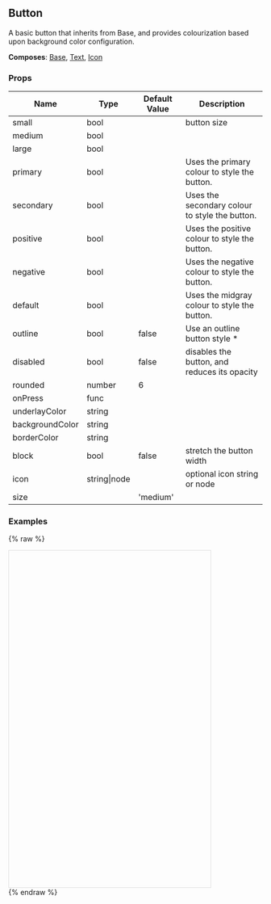 ## Button 
 
A basic button that inherits from Base, and provides colourization
based upon background color configuration.
 
 __Composes__: [Base](Base.md), [Text](Text.md), [Icon](Icon.md) 


 ### Props
Name | Type | Default Value | Description
--- | --- | --- | --- 
small | bool  |   | button size
medium | bool  |   | 
large | bool  |   | 
primary | bool  |   | Uses the primary colour to style the button.
secondary | bool  |   | Uses the secondary colour to style the button.
positive | bool  |   | Uses the positive colour to style the button.
negative | bool  |   | Uses the negative colour to style the button.
default | bool  |   | Uses the midgray colour to style the button.
outline | bool  | false | Use an outline button style *
disabled | bool  | false | disables the button, and reduces its opacity
rounded | number  | 6 | 
onPress | func  |   | 
underlayColor | string  |   | 
backgroundColor | string  |   | 
borderColor | string  |   | 
block | bool  | false | stretch the button width
icon | string&#124;node |   | optional icon string or node
size |  | 'medium' | 
 

  ### Examples

  {% raw %}

  <script src="https://fb.me/react-15.2.1.js"></script>
  <script src="https://fb.me/react-dom-15.2.1.js"></script>
  <script src="https://rawgit.com/bmcmahen/panza/docs/docs/assets/ReactNative.js"></script>
  <script src="https://rawgit.com/bmcmahen/panza/docs/docs/assets/panza.web.js"></script>
  <link href='https://cdn.rawgit.com/driftyco/ionicons/3.0/dist/css/ionicons.css' rel='stylesheet'><link>
  <div style="position: relative; width: 400px; height: 667px; border: 1px solid #ddd;" id='react-root'></div>
  <script>
'use strict';

var _Panza = Panza;
var Button = _Panza.Button;
var Divider = _Panza.Divider;
var Base = _Panza.Base;
var Text = _Panza.Text;
var _ReactNative = ReactNative;
var ListView = _ReactNative.ListView;


function noop() {
  console.log('button pressed');
}

var ds = new ListView.DataSource({
  rowHasChanged: function rowHasChanged(r1, r2) {
    return r1 !== r2;
  }
});

var Module = function Module(_ref) {
  var examples = _ref.examples;


  var datas = ds.cloneWithRows(examples);

  return React.createElement(Base, {
    Component: ListView,
    dataSource: datas,
    renderRow: function renderRow(row) {
      return React.createElement(
        Base,
        { py: 2 },
        React.createElement(
          Base,
          { px: 2 },
          React.createElement(
            Text,
            { mb: 1, bold: true },
            row.title
          )
        ),
        React.createElement(
          Base,
          row.props,
          row.render()
        ),
        React.createElement(
          Base,
          { p: 2, mt: 1 },
          React.createElement(
            'code',
            null,
            React.createElement(
              'pre',
              null,
              row.exampleString || row.code
            )
          )
        )
      );
    },
    renderSeparator: function renderSeparator(a, b) {
      return React.createElement(Divider, { key: a + b });
    }
  });
};

var Examples = function Examples() {
  var _Panza2 = Panza;
  var Button = _Panza2.Button;


  return [{
    title: 'Plain Button',
    description: 'A standard Button',
    render: function render() {
      return React.createElement(
        Button,
        { onPress: noop },
        'Bacon'
      );
    },
    code: '<Button onPress={noop}>Bacon</Button>'
  }, {
    title: 'Primary',
    description: 'A primary Button',
    render: function render() {
      return React.createElement(
        Button,
        { primary: true, onPress: noop },
        'Primary Button'
      );
    },
    code: '<Button primary onPress={noop}>\n        Primary Button\n      </Button>'
  }, {
    title: 'Secondary',
    description: 'A secondary Button',
    render: function render() {
      return React.createElement(
        Button,
        { secondary: true, onPress: noop },
        'Secondary Button'
      );
    },
    code: '<Button secondary onPress={noop}>Secondary Button</Button>'
  }, {
    title: 'Positive',
    description: 'A positive Button',
    render: function render() {
      return React.createElement(
        Button,
        { positive: true, onPress: noop },
        'Positive Button'
      );
    },
    code: '<Button positive onPress={noop}>Positive Button</Button>'
  }, {
    title: 'Negative',
    description: 'A negative Button',
    render: function render() {
      return React.createElement(
        Button,
        { negative: true, onPress: noop },
        'Negative Button'
      );
    },
    code: '<Button negative onPress={noop}>Negative Button</Button>'
  }, {
    title: 'Outline',
    description: 'An outline Button',
    render: function render() {
      return React.createElement(
        Button,
        { outline: true, onPress: noop },
        'Outline Button'
      );
    },
    code: '<Button outline onPress={noop}>Outline Button</Button>'
  }, {
    title: 'Primary Outline',
    description: 'A primary, outline Button',
    render: function render() {
      return React.createElement(
        Button,
        { primary: true, outline: true, onPress: noop },
        'Primary Outline Button'
      );
    },
    code: '<Button primary outline onPress={noop}>Primary Outline Button</Button>'
  }, {
    title: 'Block',
    description: 'A block button stretches it to the full width of the container element',
    render: function render() {
      return React.createElement(
        Button,
        { block: true, onPress: noop },
        'Block Button'
      );
    },
    code: '<Button block onPress={noop}>Block Button</Button>'
  }, {
    title: 'Icon',
    description: 'A primary outline button with an icon (ios-add)',
    render: function render() {
      return React.createElement(
        Button,
        { primary: true, outline: true, icon: 'ios-add', onPress: noop },
        'Icon Button'
      );
    },
    code: '<Button primary outline icon=\'ios-add\' onPress={noop}>Icon Button</Button>'
  }, {
    title: 'Rounded',
    description: 'A button with a custom rounded value',
    render: function render() {
      return React.createElement(
        Button,
        { onPress: noop, primary: true, rounded: 25 },
        'Rounded'
      );
    },
    code: '<Button onPress={noop} primary rounded={25}>Rounded</Button>'
  }, {
    title: 'Small',
    description: 'A small button',
    render: function render() {
      return React.createElement(
        Button,
        { onPress: noop, small: true },
        'Small'
      );
    },
    code: '<Button onPress={noop} small>Small</Button>'
  }, {
    title: 'Large',
    description: 'A large button',
    render: function render() {
      return React.createElement(
        Button,
        { onPress: noop, large: true },
        'Large'
      );
    },
    code: '<Button onPress={noop} large>Large</Button>'
  }].map(function (p) {
    p.props = { px: 2 };
    return p;
  });
};

var App = function App() {
  return React.createElement(Module, { examples: Examples() });
};

ReactNative.AppRegistry.registerComponent('MyApp', function () {
  return App;
});
ReactNative.AppRegistry.runApplication('MyApp', {
  rootTag: document.getElementById('react-root')
});
  </script>
  {% endraw %}
